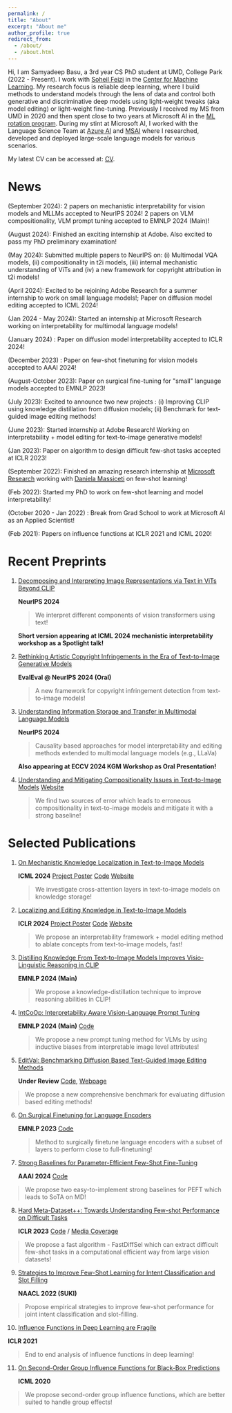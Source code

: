 ```yaml
---
permalink: /
title: "About"
excerpt: "About me"
author_profile: true
redirect_from: 
  - /about/
  - /about.html
---
```


Hi, I am Samyadeep Basu, a 3rd year CS PhD student at UMD, College Park (2022 - Present). I work with [Soheil Feizi](https://www.cs.umd.edu/~sfeizi/) in the [Center for Machine Learning](https://ml.umd.edu/). My research focus is reliable deep learning, where I build methods to understand models through the lens of data and control both generative and discriminative deep models using light-weight tweaks (aka model editing) or light-weight fine-tuning. Previously I received my MS from UMD in 2020 and then spent close to two years at Microsoft AI in the [ML rotation program](https://www.microsoftnewengland.com/maidap/). During my stint at Microsoft AI, I worked with the Language Science Team at [Azure AI](https://www.microsoft.com/en-us/research/group/cognitive-services-research/knowledge-and-language/) and [MSAI](https://www.microsoft.com/en-us/research/group/artificial-intelligence-research-munich/) where I researched, developed and deployed large-scale language models for various scenarios. 

My latest CV can be accessed at: [CV](https://drive.google.com/file/d/1fpDMF078bSlExDIFAzOgMxJ2Smbe2gpe/view?usp=sharing).

News 
======
 (September 2024): 2 papers on mechanistic interpretability for vision models and MLLMs accepted to NeurIPS 2024! 2 papers on VLM compositionality, VLM prompt tuning accepted to EMNLP 2024 (Main)!
 
 (August 2024): Finished an exciting internship at Adobe. Also excited to pass my PhD preliminary examination!

 (May 2024): Submitted multiple papers to NeurIPS on: (i) Multimodal VQA models, (ii) compositionality in t2i models, (iii) internal mechanistic understanding of ViTs and (iv) a new framework for copyright attribution in t2i models! 
 
 (April 2024): Excited to be rejoining Adobe Research for a summer internship to work on small language models!; Paper on diffusion model editing accepted to ICML 2024!
 
 (Jan 2024 - May 2024): Started an internship at Microsoft Research working on interpretability for multimodal language models!
 
 (January 2024) : Paper on diffusion model interpretability accepted to ICLR 2024!
 
 (December 2023) : Paper on few-shot finetuning for vision models accepted to AAAI 2024!
 
 (August-October 2023): Paper on surgical fine-tuning for "small" language models accepted to EMNLP 2023!
 
 (July 2023): Excited to announce two new projects : (i) Improving CLIP using knowledge distillation from diffusion models; (ii) Benchmark for text-guided  image editing methods! 
 
 (June 2023): Started internship at Adobe Research! Working on interpretability + model editing for text-to-image generative models!
 
 (Jan 2023): Paper on algorithm to design difficult few-shot tasks accepted at ICLR 2023!
 
 (September 2022): Finished an amazing research internship at [Microsoft Research](https://www.microsoft.com/en-us/research/) working with [Daniela Massiceti](https://www.microsoft.com/en-us/research/people/dmassiceti/) on few-shot learning!
 
 (Feb 2022): Started my PhD to work on few-shot learning and model interpretability!

 (October 2020 - Jan 2022) : Break from Grad School to work at Microsoft AI as an Applied Scientist!
 
 (Feb 2021): Papers on influence functions at ICLR 2021 and ICML 2020!

**Recent Preprints**
======
1. [Decomposing and Interpreting Image Representations via Text in ViTs Beyond CLIP](https://arxiv.org/abs/2406.01583)
   
   **NeurIPS 2024** 
   > We interpret different components of vision transformers using text!
   
   **Short version appearing at ICML 2024 mechanistic interpretability workshop as a Spotlight talk!**
  
2. [Rethinking Artistic Copyright Infringements in the Era of Text-to-Image Generative Models](https://arxiv.org/abs/2404.08030)

   **EvalEval @ NeurIPS 2024 (Oral)**
   > A new framework for copyright infringement detection from text-to-image models!

3. [Understanding Information Storage and Transfer in Multimodal Language Models](https://arxiv.org/html/2406.04236v1)
   
   **NeurIPS 2024**
   > Causality based approaches for model interpretability and editing methods extended to multimodal language models (e.g., LLaVa)

   **Also appearing at ECCV 2024 KGM Workshop as Oral Presentation!**

4. [Understanding and Mitigating Compositionality Issues in Text-to-Image Models](https://arxiv.org/abs/2406.07844)
    [Website](https://t2i-compositionality-wiclp.github.io/)
   > We find two sources of error which leads to erroneous compositionality in text-to-image models and mitigate it with a strong baseline!
   
   

Selected Publications
======
1. [On Mechanistic Knowledge Localization in Text-to-Image Models](https://arxiv.org/abs/2405.01008)
   
   **ICML 2024** [Project Poster](https://drive.google.com/file/d/1LyiLP3sWK09m7SJ9gYIXqdXGKD7ER2Gv/view?usp=sharing) [Code](https://github.com/samyadeepbasu/LocoGen) [Website](https://t2i-knowledge-localization.github.io/)
   > We investigate cross-attention layers in text-to-image models on knowledge storage!
     
2. [Localizing and Editing Knowledge in Text-to-Image Models](https://arxiv.org/abs/2310.13730)
   
   **ICLR 2024** [Project Poster](https://drive.google.com/file/d/1wyvOe1vhsE8eF_YeztvbMdlbbEXOoNmW/view?usp=sharing) [Code](https://github.com/adobe-research/DiffQuickFixRelease) [Website](https://samyadeepbasu.github.io/causal-knowledge-localization.github.io/)
   > We propose an interpretability framework + model editing method to ablate concepts from text-to-image models, fast!
   
3. [Distilling Knowledge From Text-to-Image Models Improves Visio-Linguistic Reasoning in CLIP](https://arxiv.org/abs/2307.09233)

   **EMNLP 2024 (Main)** 
   > We propose a knowledge-distillation technique to improve reasoning abilities in CLIP!

4. [IntCoOp: Interpretability Aware Vision-Language Prompt Tuning](https://arxiv.org/abs/2406.13683)

   **EMNLP 2024 (Main)** [Code](https://github.com/Soumya1612-Rasha/IntCoOp)
   > We propose a new prompt tuning method for VLMs by using inductive biases from interpretable image level attributes!
     
5. [EditVal: Benchmarking Diffusion Based Text-Guided Image Editing Methods](https://arxiv.org/abs/2310.02426)
 
   **Under Review** [Code](https://github.com/deep-ml-research/editval_code), [Webpage](https://deep-ml-research.github.io/editval/)
  > We propose a new comprehensive benchmark for evaluating diffusion based editing methods!

6. [On Surgical Finetuning for Language Encoders](https://samyadeepbasu.github.io)

   **EMNLP 2023** [Code](https://github.com/ymtao5219/surgical_fine_tuning)
   > Method to surgically finetune language encoders with a subset of layers to perform close to full-finetuning!
   
7. [Strong Baselines for Parameter-Efficient Few-Shot Fine-Tuning](https://arxiv.org/abs/2304.01917) 

   **AAAI 2024** [Code](https://github.com/Samyadeep/)
  > We propose two easy-to-implement strong baselines for PEFT which leads to SoTA on MD!

8. [Hard Meta-Dataset++: Towards Understanding Few-shot Performance on Difficult Tasks](https://openreview.net/pdf?id=wq0luyH3m4) 

   **ICLR 2023** [Code](https://github.com/Samyadeep/HardMD) / [Media Coverage](https://www.microsoft.com/en-us/research/blog/frontiers-of-multimodal-learning-a-responsible-ai-approach/)
  > We propose a fast algorithm - FastDiffSel which can extract difficult few-shot tasks in a computational efficient way from large vision datasets!

9. [Strategies to Improve Few-Shot Learning for Intent Classification and Slot Filling](https://arxiv.org/abs/2109.08754) 

   **NAACL 2022 (SUKI)**
  > Propose empirical strategies to improve few-shot performance for joint intent classification and slot-filling.

10. [Influence Functions in Deep Learning are Fragile](https://arxiv.org/abs/2006.14651) 
    
   **ICLR 2021**
  > End to end analysis of influence functions in deep learning!


11. [On Second-Order Group Influence Functions for Black-Box Predictions](http://proceedings.mlr.press/v119/basu20b.html) 

     **ICML 2020**
  > We propose second-order group influence functions, which are better suited to handle group effects!


